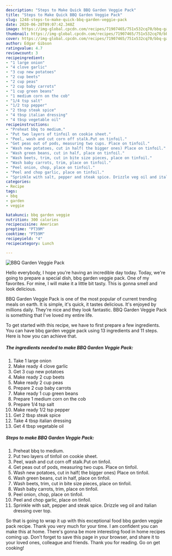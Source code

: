 ```yaml
---
description: "Steps to Make Quick BBQ Garden Veggie Pack"
title: "Steps to Make Quick BBQ Garden Veggie Pack"
slug: 1248-steps-to-make-quick-bbq-garden-veggie-pack
date: 2020-06-28T09:07:42.348Z
image: https://img-global.cpcdn.com/recipes/71907465/751x532cq70/bbq-garden-veggie-pack-recipe-main-photo.jpg
thumbnail: https://img-global.cpcdn.com/recipes/71907465/751x532cq70/bbq-garden-veggie-pack-recipe-main-photo.jpg
cover: https://img-global.cpcdn.com/recipes/71907465/751x532cq70/bbq-garden-veggie-pack-recipe-main-photo.jpg
author: Edgar Gibson
ratingvalue: 4.7
reviewcount: 3
recipeingredient:
- "1 large onion"
- "4 clove garlic"
- "3 cup new potatoes"
- "2 cup beets"
- "2 cup peas"
- "2 cup baby carrots"
- "1 cup green beans"
- "1 medium corn on the cob"
- "1/4 tsp salt"
- "1/2 tsp pepper"
- "2 tbsp steak spice"
- "4 tbsp italian dressing"
- "4 tbsp vegetable oil"
recipeinstructions:
- "Preheat bbq to medium."
- "Put two layers of tinfoil on cookie sheet."
- "Peel, wash and cut corn off stalk.Put on tinfoil."
- "Get peas out of pods, measuring two cups. Place on tinfoil."
- "Wash new potatoes, cut in half( the bigger ones) Place on tinfoil."
- "Wash green beans, cut in half, place on tinfoil."
- "Wash beets, trim, cut in bite size pieces, place on tinfoil."
- "Wash baby carrots, trim, place on tinfoil."
- "Peel onion, chop, place on tinfoil."
- "Peel and chop garlic, place on tinfoil."
- "Sprinkle with salt, pepper and steak spice. Drizzle veg oil and italian dressing over top."
categories:
- Recipe
tags:
- bbq
- garden
- veggie

katakunci: bbq garden veggie 
nutrition: 300 calories
recipecuisine: American
preptime: "PT39M"
cooktime: "PT59M"
recipeyield: "4"
recipecategory: Lunch

---
```



![BBQ Garden Veggie Pack](https://img-global.cpcdn.com/recipes/71907465/751x532cq70/bbq-garden-veggie-pack-recipe-main-photo.jpg)

Hello everybody, I hope you're having an incredible day today. Today, we're going to prepare a special dish, bbq garden veggie pack. One of my favorites. For mine, I will make it a little bit tasty. This is gonna smell and look delicious.

BBQ Garden Veggie Pack is one of the most popular of current trending meals on earth. It is simple, it's quick, it tastes delicious. It's enjoyed by millions daily. They're nice and they look fantastic. BBQ Garden Veggie Pack is something that I've loved my entire life.




To get started with this recipe, we have to first prepare a few ingredients. You can have bbq garden veggie pack using 13 ingredients and 11 steps. Here is how you can achieve that.

<!--inarticleads1-->

##### The ingredients needed to make BBQ Garden Veggie Pack:

1. Take 1 large onion
1. Make ready 4 clove garlic
1. Get 3 cup new potatoes
1. Make ready 2 cup beets
1. Make ready 2 cup peas
1. Prepare 2 cup baby carrots
1. Make ready 1 cup green beans
1. Prepare 1 medium corn on the cob
1. Prepare 1/4 tsp salt
1. Make ready 1/2 tsp pepper
1. Get 2 tbsp steak spice
1. Take 4 tbsp italian dressing
1. Get 4 tbsp vegetable oil




<!--inarticleads2-->

##### Steps to make BBQ Garden Veggie Pack:

1. Preheat bbq to medium.
1. Put two layers of tinfoil on cookie sheet.
1. Peel, wash and cut corn off stalk.Put on tinfoil.
1. Get peas out of pods, measuring two cups. Place on tinfoil.
1. Wash new potatoes, cut in half( the bigger ones) Place on tinfoil.
1. Wash green beans, cut in half, place on tinfoil.
1. Wash beets, trim, cut in bite size pieces, place on tinfoil.
1. Wash baby carrots, trim, place on tinfoil.
1. Peel onion, chop, place on tinfoil.
1. Peel and chop garlic, place on tinfoil.
1. Sprinkle with salt, pepper and steak spice. Drizzle veg oil and italian dressing over top.




So that is going to wrap it up with this exceptional food bbq garden veggie pack recipe. Thank you very much for your time. I am confident you can make this at home. There's gonna be more interesting food in home recipes coming up. Don't forget to save this page in your browser, and share it to your loved ones, colleague and friends. Thank you for reading. Go on get cooking!
